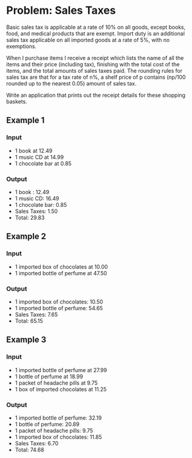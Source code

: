 # Problem: Sales Taxes

Basic sales tax is applicable at a rate of 10% on all goods, except books, food, and medical
products that are exempt. Import duty is an additional sales tax applicable on all imported goods
at a rate of 5%, with no exemptions.

When I purchase items I receive a receipt which lists the name of all the items and their price
(including tax), finishing with the total cost of the items, and the total amounts of sales taxes
paid. The rounding rules for sales tax are that for a tax rate of n%, a shelf price of p contains
(np/100 rounded up to the nearest 0.05) amount of sales tax.

Write an application that prints out the receipt details for these shopping baskets.

## Example 1

### Input

- 1 book at 12.49
- 1 music CD at 14.99
- 1 chocolate bar at 0.85

### Output

- 1 book : 12.49
- 1 music CD: 16.49
- 1 chocolate bar: 0.85
- Sales Taxes: 1.50
- Total: 29.83

## Example 2

### Input

- 1 imported box of chocolates at 10.00
- 1 imported bottle of perfume at 47.50

### Output

- 1 imported box of chocolates: 10.50
- 1 imported bottle of perfume: 54.65
- Sales Taxes: 7.65
- Total: 65.15

## Example 3

### Input

- 1 imported bottle of perfume at 27.99
- 1 bottle of perfume at 18.99
- 1 packet of headache pills at 9.75
- 1 box of imported chocolates at 11.25

### Output

- 1 imported bottle of perfume: 32.19
- 1 bottle of perfume: 20.89
- 1 packet of headache pills: 9.75
- 1 imported box of chocolates: 11.85
- Sales Taxes: 6.70
- Total: 74.68
